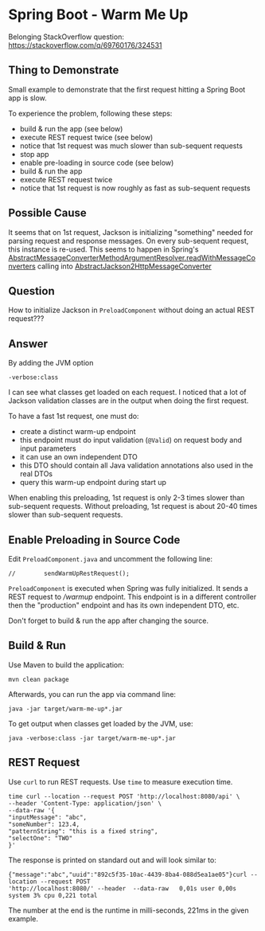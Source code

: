 # Spring Boot - Warm Me Up

Belonging StackOverflow question: https://stackoverflow.com/q/69760176/324531

## Thing to Demonstrate

Small example to demonstrate that the first request hitting a Spring Boot app is slow.

To experience the problem, following these steps:

- build & run the app (see below)
- execute REST request twice (see below)
- notice that 1st request was much slower than sub-sequent requests
- stop app
- enable pre-loading in source code (see below)
- build & run the app
- execute REST request twice
- notice that 1st request is now roughly as fast as sub-sequent requests

## Possible Cause

It seems that on 1st request, Jackson is initializing "something" needed for parsing request and response messages. On
every sub-sequent request, this instance is re-used. This seems to happen in Spring's
[AbstractMessageConverterMethodArgumentResolver.readWithMessageConverters](https://github.com/spring-projects/spring-framework/blob/5.3.x/spring-webmvc/src/main/java/org/springframework/web/servlet/mvc/method/annotation/AbstractMessageConverterMethodArgumentResolver.java#L146)
calling
into [AbstractJackson2HttpMessageConverter](https://github.com/spring-projects/spring-framework/blob/5.3.x/spring-web/src/main/java/org/springframework/http/converter/json/AbstractJackson2HttpMessageConverter.java)

## Question

How to initialize Jackson in `PreloadComponent` without doing an actual REST request???

## Answer

By adding the JVM option

    -verbose:class

I can see what classes get loaded on each request. I noticed that a lot of Jackson validation classes are in the output
when doing the first request.

To have a fast 1st request, one must do:

- create a distinct warm-up endpoint
- this endpoint must do input validation (`@Valid`) on request body and input parameters
- it can use an own independent DTO
- this DTO should contain all Java validation annotations also used in the real DTOs
- query this warm-up endpoint during start up

When enabling this preloading, 1st request is only 2-3 times slower than sub-sequent requests. Without preloading, 1st
request is about 20-40 times slower than sub-sequent requests.

## Enable Preloading in Source Code

Edit `PreloadComponent.java` and uncomment the following line:

    //        sendWarmUpRestRequest();

`PreloadComponent` is executed when Spring was fully initialized. It sends a REST request to _/warmup_ endpoint. This
endpoint is in a different controller then the "production" endpoint and has its own independent DTO, etc.

Don't forget to build & run the app after changing the source.

## Build & Run

Use Maven to build the application:

    mvn clean package

Afterwards, you can run the app via command line:

    java -jar target/warm-me-up*.jar

To get output when classes get loaded by the JVM, use:

    java -verbose:class -jar target/warm-me-up*.jar

## REST Request

Use `curl` to run REST requests. Use `time` to measure execution time.

    time curl --location --request POST 'http://localhost:8080/api' \
    --header 'Content-Type: application/json' \
    --data-raw '{
    "inputMessage": "abc",
    "someNumber": 123.4,
    "patternString": "this is a fixed string",
    "selectOne": "TWO"
    }'

The response is printed on standard out and will look similar to:

    {"message":"abc","uuid":"892c5f35-10ac-4439-8ba4-088d5ea1ae05"}curl --location --request POST 
    'http://localhost:8080/' --header  --data-raw   0,01s user 0,00s system 3% cpu 0,221 total

The number at the end is the runtime in milli-seconds, 221ms in the given example.
